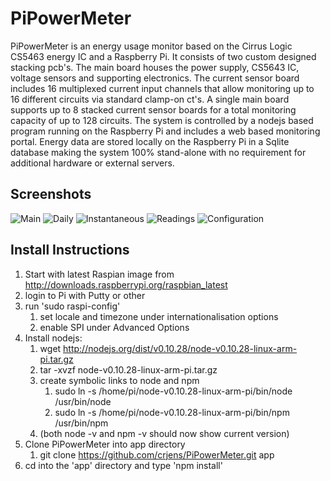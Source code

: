 PiPowerMeter
=====

PiPowerMeter is an energy usage monitor based on the Cirrus Logic CS5463 energy IC and a Raspberry Pi.  It consists of two custom designed stacking pcb's.  The main board houses the power supply, CS5643 IC, voltage sensors and supporting electronics.  The current sensor board includes 16 multiplexed current input channels that allow monitoring up to 16 different circuits via standard clamp-on ct's.  A single main board supports up to 8 stacked current sensor boards for a total monitoring capacity of up to 128 circuits.
The system is controlled by a nodejs based program running on the Raspberry Pi and includes a web based monitoring portal.  Energy data are stored locally on the Raspberry Pi in a Sqlite database making the system 100% stand-alone with no requirement for additional hardware or external servers.


Screenshots
-----------

![Main](https://raw.githubusercontent.com/crjens/PiPowerMeter/master/Documentation/main.png)
![Daily](https://raw.githubusercontent.com/crjens/PiPowerMeter/master/Documentation/graph.png)
![Instantaneous](https://raw.githubusercontent.com/crjens/PiPowerMeter/master/Documentation/instant.png)
![Readings](https://raw.githubusercontent.com/crjens/PiPowerMeter/master/Documentation/readings.png)
![Configuration](https://raw.githubusercontent.com/crjens/PiPowerMeter/master/Documentation/config.png)


Install Instructions
--------------------

1. Start with latest Raspian image from http://downloads.raspberrypi.org/raspbian_latest
2. login to Pi with Putty or other 
3. run 'sudo raspi-config' 
	1. set locale and timezone under internationalisation options
	2. enable SPI under Advanced Options
4. Install nodejs:
	1.	wget http://nodejs.org/dist/v0.10.28/node-v0.10.28-linux-arm-pi.tar.gz
	2.	tar -xvzf node-v0.10.28-linux-arm-pi.tar.gz
	3.  create symbolic links to node and npm
		1.	sudo ln -s /home/pi/node-v0.10.28-linux-arm-pi/bin/node /usr/bin/node
		2.	sudo ln -s /home/pi/node-v0.10.28-linux-arm-pi/bin/npm /usr/bin/npm
	4. (both node -v and npm -v should now show current version)
6. Clone PiPowerMeter into app directory
	1. git clone https://github.com/crjens/PiPowerMeter.git app
7. cd into the 'app' directory and type 'npm install'

